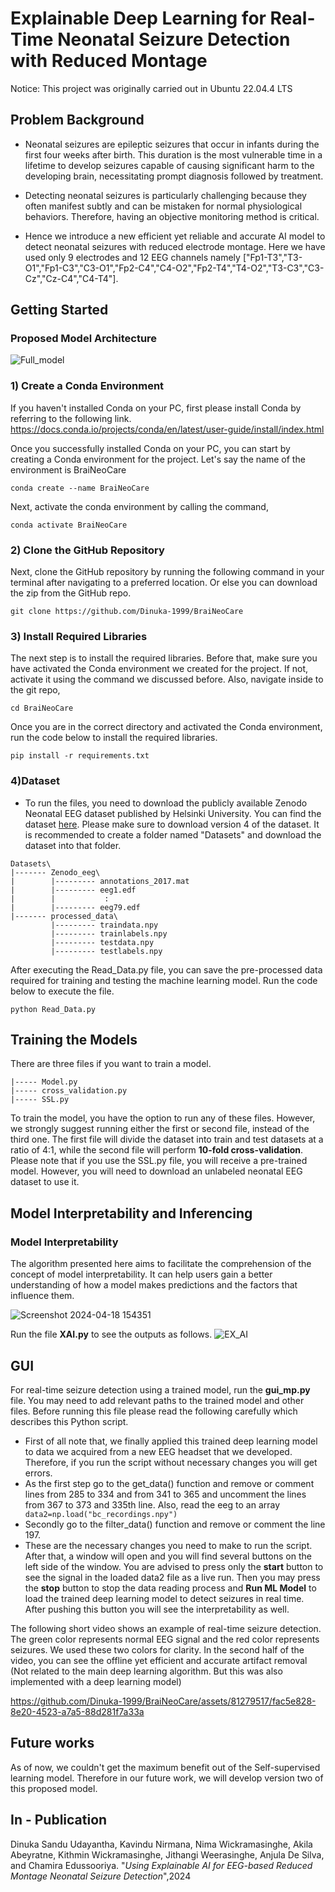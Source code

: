 # Explainable Deep Learning for Real-Time Neonatal Seizure Detection with Reduced Montage

Notice: This project was originally carried out in Ubuntu 22.04.4 LTS

## Problem Background

* Neonatal seizures are epileptic seizures that occur in infants during the first four weeks after birth. This duration is the most vulnerable time in a lifetime to develop seizures capable of causing significant harm to the developing brain, necessitating prompt diagnosis followed by treatment.

* Detecting neonatal seizures is particularly challenging because they often manifest subtly and can be mistaken for normal physiological behaviors. Therefore, having an objective monitoring method is critical.

* Hence we introduce a new efficient yet reliable and accurate AI model to detect neonatal seizures with reduced electrode montage. Here we have used only 9 electrodes and 12 EEG channels namely ["Fp1-T3","T3-O1","Fp1-C3","C3-O1","Fp2-C4","C4-O2","Fp2-T4","T4-O2","T3-C3","C3-Cz","Cz-C4","C4-T4"].

## Getting Started

### Proposed Model Architecture 
![Full_model](https://github.com/Dinuka-1999/BraiNeoCare/assets/81279517/70ea85b7-8bc5-4f42-92de-e7dbfa5867a5)


### 1) Create a Conda Environment

If you haven't installed Conda on your PC, first please install Conda by referring to the following link. https://docs.conda.io/projects/conda/en/latest/user-guide/install/index.html

Once you successfully installed Conda on your PC, you can start by creating a Conda environment for the project. Let's say the name of the environment is BraiNeoCare
```
conda create --name BraiNeoCare
```

Next, activate the conda environment by calling the command,

```
conda activate BraiNeoCare
```
### 2) Clone the GitHub Repository

Next, clone the GitHub repository by running the following command in your terminal after navigating to a preferred location. Or else you can download the zip from the GitHub repo.

```
git clone https://github.com/Dinuka-1999/BraiNeoCare
```

### 3) Install Required Libraries
The next step is to install the required libraries. Before that, make sure you have activated the Conda environment we created for the project. If not, activate it using the command we discussed before. Also, navigate inside to the git repo,
```
cd BraiNeoCare
```
Once you are in the correct directory and activated the Conda environment, run the code below to install the required libraries.

```
pip install -r requirements.txt
```

### 4)Dataset
* To run the files, you need to download the publicly available Zenodo Neonatal EEG dataset published by Helsinki University. You can find the dataset [here](https://zenodo.org/records/4940267). Please make sure to download version 4 of the dataset. It is recommended to create a folder named "Datasets" and download the dataset into that folder.
```
Datasets\
|------- Zenodo_eeg\
|        |--------- annotations_2017.mat
|        |--------- eeg1.edf
|        |           :
|        |--------- eeg79.edf
|------- processed_data\
         |--------- traindata.npy
         |--------- trainlabels.npy
         |--------- testdata.npy
         |--------- testlabels.npy
```

After executing the Read_Data.py file, you can save the pre-processed data required for training and testing the machine learning model. Run the code below to execute the file.
```
python Read_Data.py
```
## Training the Models

There are three files if you want to train a model.
```
|----- Model.py
|----- cross_validation.py
|----- SSL.py
```
To train the model, you have the option to run any of these files. However, we strongly suggest running either the first or second file, instead of the third one. The first file will divide the dataset into train and test datasets at a ratio of 4:1, while the second file will perform **10-fold cross-validation**. Please note that if you use the SSL.py file, you will receive a pre-trained model. However, you will need to download an unlabeled neonatal EEG dataset to use it. 

## Model Interpretability and Inferencing 

### Model Interpretability

The algorithm presented here aims to facilitate the comprehension of the concept of model interpretability. It can help users gain a better understanding of how a model makes predictions and the factors that influence them.

![Screenshot 2024-04-18 154351](https://github.com/Dinuka-1999/BraiNeoCare/assets/81279517/fe5a342a-4c57-405e-a08b-86b0bee9ce86)

Run the file **XAI.py** to see the outputs as follows.
![EX_AI](https://github.com/Dinuka-1999/BraiNeoCare/assets/81279517/77a56722-2b60-4d9c-bada-91cb724912b9)



## GUI

For real-time seizure detection using a trained model, run the **gui_mp.py** file. You may need to add relevant paths to the trained model and other files. Before running this file please read the following carefully which describes this Python script.

* First of all note that, we finally applied this trained deep learning model to data we acquired from a new EEG headset that we developed. Therefore, if you run the script without necessary changes you will get errors.
*  As the first step go to the get_data() function and remove or comment lines from 285 to 334 and from 341 to 365 and uncomment the lines from 367 to 373 and 335th line. Also, read the eeg to an array``` data2=np.load("bc_recordings.npy")```
*  Secondly go to the filter_data() function and remove or comment the line 197.
*  These are the necessary changes you need to make to run the script. After that, a window will open and you will find several buttons on the left side of the window. You are advised to press only the **start** button to see the signal in the loaded data2 file as a live run. Then you may press the **stop** button to stop the data reading process and **Run ML Model** to load the trained deep learning model to detect seizures in real time. After pushing this button you will see the interpretability as well.

The following short video shows an example of real-time seizure detection. The green color represents normal EEG signal and the red color represents seizures. We used these two colors for clarity. In the second half of the video, you can see the offline yet efficient and accurate artifact removal (Not related to the main deep learning algorithm. But this was also implemented with a deep learning model)

https://github.com/Dinuka-1999/BraiNeoCare/assets/81279517/fac5e828-8e20-4523-a7a5-88d281f7a33a

## Future works 

As of now, we couldn't get the maximum benefit out of the Self-supervised learning model. Therefore in our future work, we will develop version two of this proposed model.

## In - Publication
Dinuka Sandu Udayantha, Kavindu Nirmana, Nima Wickramasinghe, Akila Abeyratne, Kithmin Wickramasinghe, Jithangi Weerasinghe, Anjula De Silva, and Chamira Edussooriya. "_Using Explainable AI for EEG-based Reduced Montage Neonatal Seizure Detection_",2024 
